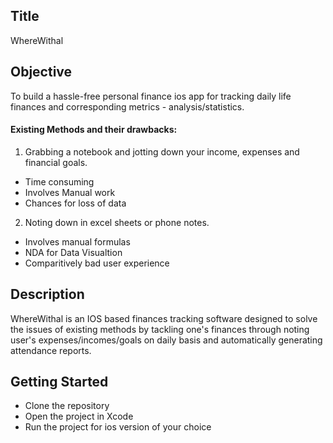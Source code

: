 ## Title
WhereWithal
## Objective
To build a hassle-free personal finance ios app for tracking daily life finances and corresponding metrics - analysis/statistics.<br>
#### Existing Methods and their drawbacks:
1. Grabbing a notebook and jotting down your income, expenses and financial goals. <br>
  - Time consuming
  - Involves Manual work
  - Chances for loss of data
2. Noting down in excel sheets or phone notes. <br>
  - Involves manual formulas
  - NDA for Data Visualtion
  - Comparitively bad user experience
## Description
WhereWithal is an IOS based finances tracking software designed to solve the issues of existing methods by tackling one's finances through noting user's expenses/incomes/goals on daily basis and automatically generating attendance reports.
## Getting Started
- Clone the repository
- Open the project in Xcode
- Run the project for ios version of your choice
